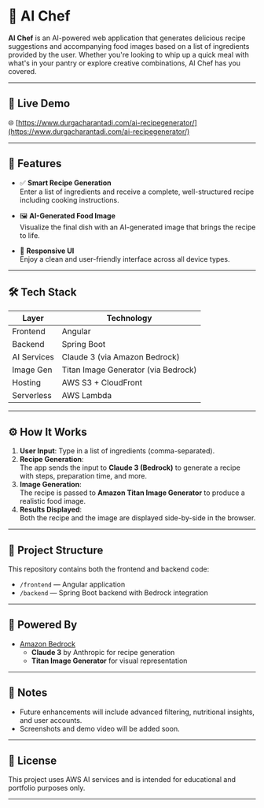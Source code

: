 # 🍳 AI Chef

**AI Chef** is an AI-powered web application that generates delicious recipe suggestions and accompanying food images based on a list of ingredients provided by the user. Whether you're looking to whip up a quick meal with what's in your pantry or explore creative combinations, AI Chef has you covered.

---

## 🔗 Live Demo

🌐 [https://www.durgacharantadi.com/ai-recipegenerator/](https://www.durgacharantadi.com/ai-recipegenerator/)

---

## 🧠 Features

- ✅ **Smart Recipe Generation**  
  Enter a list of ingredients and receive a complete, well-structured recipe including cooking instructions.

- 🖼️ **AI-Generated Food Image**  
  Visualize the final dish with an AI-generated image that brings the recipe to life.

- 📱 **Responsive UI**  
  Enjoy a clean and user-friendly interface across all device types.

---

## 🛠 Tech Stack

| Layer        | Technology                         |
|--------------|-------------------------------------|
| Frontend     | Angular                             |
| Backend      | Spring Boot                         |
| AI Services  | Claude 3 (via Amazon Bedrock)       |
| Image Gen    | Titan Image Generator (via Bedrock) |
| Hosting      | AWS S3 + CloudFront                 |
| Serverless   | AWS Lambda                          |

---

## ⚙️ How It Works

1. **User Input**: Type in a list of ingredients (comma-separated).
2. **Recipe Generation**:  
   The app sends the input to **Claude 3 (Bedrock)** to generate a recipe with steps, preparation time, and more.
3. **Image Generation**:  
   The recipe is passed to **Amazon Titan Image Generator** to produce a realistic food image.
4. **Results Displayed**:  
   Both the recipe and the image are displayed side-by-side in the browser.

---

## 📁 Project Structure

This repository contains both the frontend and backend code:

- `/frontend` — Angular application
- `/backend` — Spring Boot backend with Bedrock integration

---

## 🧠 Powered By

- [Amazon Bedrock](https://aws.amazon.com/bedrock/)
  - **Claude 3** by Anthropic for recipe generation
  - **Titan Image Generator** for visual representation

---

## 📌 Notes

- Future enhancements will include advanced filtering, nutritional insights, and user accounts.
- Screenshots and demo video will be added soon.

---

## 📄 License

This project uses AWS AI services and is intended for educational and portfolio purposes only.

---



